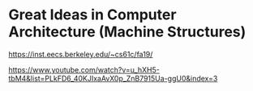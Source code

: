 # Great Ideas in Computer Architecture (Machine Structures)


https://inst.eecs.berkeley.edu/~cs61c/fa19/

https://www.youtube.com/watch?v=u_hXH5-tbM4&list=PLkFD6_40KJIxaAvX0p_ZnB7915Ua-ggU0&index=3